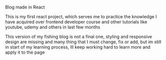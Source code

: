 Blog made in React

This is my first react project, which serves me to practice the knowledge I have acquired over frontend developer course and other tutorials like youtube, udemy and others in last few months

This version of my fishing blog is not a final one, styling and responsive design are missing and many thing that I must change, fix or add, but im still in start of my learning process, Ill keep working hard to learn more and apply it to the page

